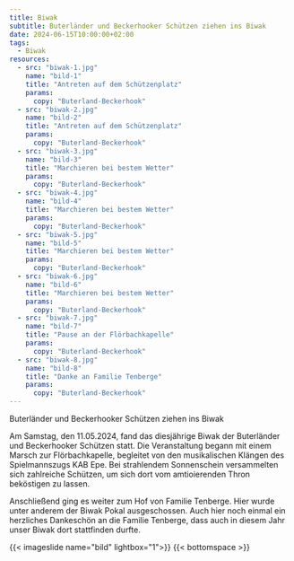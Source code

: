 ```yaml
---
title: Biwak
subtitle: Buterländer und Beckerhooker Schützen ziehen ins Biwak
date: 2024-06-15T10:00:00+02:00
tags:
  - Biwak
resources:
  - src: "biwak-1.jpg"
    name: "bild-1"
    title: "Antreten auf dem Schützenplatz"
    params:
      copy: "Buterland-Beckerhook"
  - src: "biwak-2.jpg"
    name: "bild-2"
    title: "Antreten auf dem Schützenplatz"
    params:
      copy: "Buterland-Beckerhook"
  - src: "biwak-3.jpg"
    name: "bild-3"
    title: "Marchieren bei bestem Wetter"
    params:
      copy: "Buterland-Beckerhook"
  - src: "biwak-4.jpg"
    name: "bild-4"
    title: "Marchieren bei bestem Wetter"
    params:
      copy: "Buterland-Beckerhook"
  - src: "biwak-5.jpg"
    name: "bild-5"
    title: "Marchieren bei bestem Wetter"
    params:
      copy: "Buterland-Beckerhook"
  - src: "biwak-6.jpg"
    name: "bild-6"
    title: "Marchieren bei bestem Wetter"
    params:
      copy: "Buterland-Beckerhook"
  - src: "biwak-7.jpg"
    name: "bild-7"
    title: "Pause an der Flörbachkapelle"
    params:
      copy: "Buterland-Beckerhook"
  - src: "biwak-8.jpg"
    name: "bild-8"
    title: "Danke an Familie Tenberge"
    params:
      copy: "Buterland-Beckerhook"
---
```


Buterländer und Beckerhooker Schützen ziehen ins Biwak

Am Samstag, den 11.05.2024, fand das diesjährige Biwak der Buterländer und Beckerhooker Schützen statt.
Die Veranstaltung begann mit einem Marsch zur Flörbachkapelle, begleitet von den musikalischen Klängen 
des Spielmannszugs KAB Epe. Bei strahlendem Sonnenschein versammelten sich zahlreiche Schützen, 
um sich dort vom amtioierenden Thron beköstigen zu lassen. 

<!--more-->

Anschließend ging es weiter zum Hof von Familie Tenberge. Hier wurde unter anderem der Biwak Pokal 
ausgeschossen. Auch hier noch einmal ein herzliches Dankeschön an die Familie Tenberge, 
dass auch in diesem Jahr unser Biwak dort stattfinden durfte.

{{< imageslide name="bild" lightbox="1">}}
{{< bottomspace >}}
